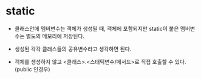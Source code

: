 # static

- 클래스안에 멤버변수는 객체가 생성될 때, 객체에 포함되지만 static이 붙은 멤버변수는 별도의 메모리에 저장된다.

- 생성된 각각 클래스들의 공유변수라고 생각하면 된다.

- 객체를 생성하지 않고 <클래스>.<스태틱변수/메서드>로 직접 호출할 수 있다.(public 인경우)
